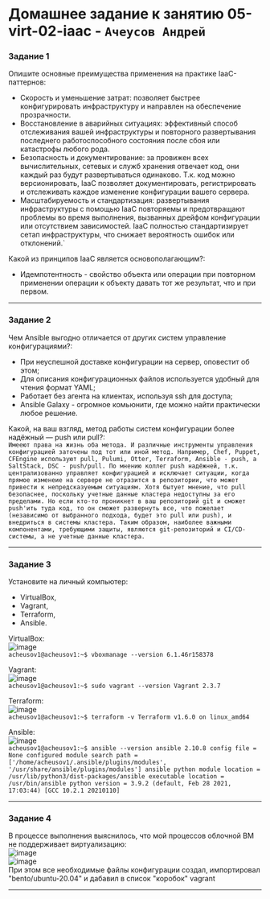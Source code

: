 # Домашнее задание к занятию  05-virt-02-iaac - `Ачеусов Андрей`

### Задание 1


Опишите основные преимущества применения на практике IaaC-паттернов:  
* Скорость и уменьшение затрат: позволяет быстрее конфигурировать инфраструктуру и направлен на обеспечение прозрачности.
* Восстановление в аварийных ситуациях: эффективный способ отслеживания вашей инфраструктуры и повторного развертывания последнего работоспособного состояния после сбоя или катастрофы любого рода.
* Безопасность и документирование: за провижен всех вычислительных, сетевых и служб хранения отвечает код, они каждый раз будут развертываться одинаково. Т.к. код можно версионировать, IaaC позволяет документировать, регистрировать и отслеживать каждое изменение конфигурации вашего сервера.
* Масштабируемость и стандартизация: развертывания инфраструктуры с помощью IaaC повторяемы и предотвращают проблемы во время выполнения, вызванных дрейфом конфигурации или отсутствием зависимостей. IaaC полностью стандартизирует сетап инфраструктуры, что снижает вероятность ошибок или отклонений.`

Какой из принципов IaaC является основополагающим?:  
* Идемпотентность - свойство объекта или операции при повторном применении операции к объекту давать тот же результат,
что и при первом.


---



### Задание 2


Чем Ansible выгодно отличается от других систем управление конфигурациями?:  
- При неуспешной доставке конфигурации на сервер, оповестит об этом;
- Для описания конфигурационных файлов используется удобный для чтения формат YAML;
- Работает без агента на клиентах, используя ssh для доступа;
- Ansible Galaxy - огромное комьюнити, где можно найти практически любое решение.

Какой, на ваш взгляд, метод работы систем конфигурации более надёжный — push или pull?:  
`Имееют права на жизнь оба метода. И различные инструменты управления конфигурацией заточены под тот или иной метод.
Например, Chef, Puppet, CFEngine используют pull, Pulumi, Otter, Terraform, Ansible - push, а SaltStack, DSC - push/pull.
По мнению коллег push надёжней, т.к. централизованно управляет конфигурацией и исключает ситуации, когда прямое изменеие
на сервере не отразится в репозитории, что может привести к непредсказуемым ситуациям. Хотя бытует мнение, что pull безопаснее,
поскольку учетные данные кластера недоступны за его пределами. Но если кто-то проникнет в ваш репозиторий git и сможет push'ить
туда код, то он сможет развернуть все, что пожелает (независимо от выбранного подхода, будет это pull или push),
и внедриться в системы кластера. Таким образом, наиболее важными компонентами, требующими защиты, являются git-репозиторий
и CI/CD-системы, а не учетные данные кластера.`



---



### Задание 3


Установите на личный компьютер:  

* VirtualBox,
* Vagrant,
* Terraform,
* Ansible.

VirtualBox:  
![image](https://github.com/AndrewAche/HW_ALL/assets/121398221/bf404fbd-a2fe-4d72-a434-c3bda8bd8529)  
`acheusov1@acheusov1:~$ vboxmanage --version
6.1.46r158378`

Vagrant:  
![image](https://github.com/AndrewAche/HW_ALL/assets/121398221/a2ed3c84-7e21-4c6a-9d0d-8c04ff68b165)  
`acheusov1@acheusov1:~$ sudo vagrant --version
Vagrant 2.3.7`

Terraform:  
![image](https://github.com/AndrewAche/HW_ALL/assets/121398221/fe099ca9-6aef-4e0e-a7b2-7464e7d06d71)  
`acheusov1@acheusov1:~$ terraform -v
Terraform v1.6.0
on linux_amd64`

Ansible:  
![image](https://github.com/AndrewAche/HW_ALL/assets/121398221/6c5d494e-7bc1-4c73-a215-5ae57fdc317f)  
` acheusov1@acheusov1:~$ ansible --version
ansible 2.10.8
  config file = None
  configured module search path = ['/home/acheusov1/.ansible/plugins/modules', '/usr/share/ansible/plugins/modules']
  ansible python module location = /usr/lib/python3/dist-packages/ansible
  executable location = /usr/bin/ansible
  python version = 3.9.2 (default, Feb 28 2021, 17:03:44) [GCC 10.2.1 20210110] `

---



### Задание 4


В процессе выполнения выяснилось, что мой процессов облочной ВМ не поддерживает виртуализацию:  
![image](https://github.com/AndrewAche/HW_ALL/assets/121398221/9b863d8a-77fc-4232-ac5b-4d0c362d0669)  
![image](https://github.com/AndrewAche/HW_ALL/assets/121398221/e54c1ba2-199b-4d0e-9252-579caae7d8c2)  
При этом все необходимые файлы конфигурации создал, импортировал "bento/ubuntu-20.04" и дабавил в список "коробок" vagrant




---

